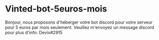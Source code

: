 # Vinted-bot-5euros-mois
Bonjour, nous proposons d'héberger votre bot discord pour votre serveur pour 5 euros par mois seulement.
Veuillez m'envoyez un message discord pour plus d'info: Devix#2915
